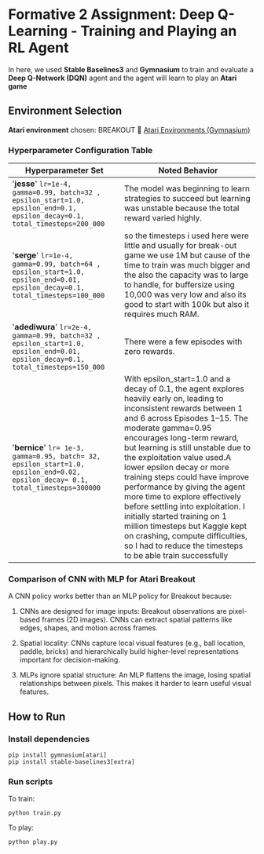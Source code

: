 # Formative 2 Assignment: Deep Q-Learning - Training and Playing an RL Agent

In here, we  used **Stable Baselines3** and **Gymnasium** to train and evaluate a **Deep Q-Network (DQN)** agent and  the agent will learn to play an **Atari game**

## Environment Selection

**Atari environment** chosen: BREAKOUT
🔗 [Atari Environments (Gymnasium)](https://ale.farama.org/environments/breakout/)


### Hyperparameter Configuration Table

| **Hyperparameter Set** | **Noted Behavior** |
|------------------------|--------------------|
|'**jesse**' `lr=1e-4, gamma=0.99, batch=32 , epsilon_start=1.0, epsilon_end=0.1, epsilon_decay=0.1, total_timesteps=200_000` |The model was beginning to learn strategies to succeed but learning was unstable because the total reward varied highly. |
|'**serge**' `lr=1e-4, gamma=0.99, batch=64 , epsilon_start=1.0, epsilon_end=0.01, epsilon_decay=0.1, total_timesteps=100_000` |so the timesteps i used here were little and usually for break-out game we use 1M but cause of the time to train was much bigger and the also the capacity was to large to handle, for buffersize using 10,000 was very low and also its good to start with 100k but also it requires much RAM. |
|'**adediwura**' `lr=2e-4, gamma=0.99, batch=32 , epsilon_start=1.0, epsilon_end=0.01, epsilon_decay=0.1, total_timesteps=150_000` |There were a few episodes with zero rewards. |
|'**bernice**' `lr= 1e-3, gamma=0.95, batch= 32, epsilon_start=1.0, epsilon_end=0.02, epsilon_decay= 0.1, total_timesteps=300000` |With epsilon_start=1.0 and a  decay of 0.1, the agent explores heavily early on, leading to inconsistent rewards between 1 and 6 across Episodes 1–15. The moderate gamma=0.95 encourages long-term reward, but learning is still unstable due to the exploitation value used.A lower  epsilon decay or more training steps could have improve performance by giving the agent more time to explore effectively before settling into exploitation. I initially started training on 1 million timesteps but Kaggle kept on crashing, compute difficulties, so I had to reduce the timesteps to be able train successfully|

### Comparison of CNN with MLP for Atari Breakout
A CNN policy works better than an MLP policy for Breakout because:

1. CNNs are designed for image inputs: Breakout observations are pixel-based frames (2D images). CNNs can extract spatial patterns like edges, shapes, and motion across frames.

2. Spatial locality: CNNs capture local visual features (e.g., ball location, paddle, bricks) and hierarchically build higher-level representations important for decision-making.

3. MLPs ignore spatial structure: An MLP flattens the image, losing spatial relationships between pixels. This makes it harder to learn useful visual features.

## How to Run

### Install dependencies

```
pip install gymnasium[atari]
pip install stable-baselines3[extra]
```

### Run scripts
To train:
```
python train.py
```

To play:
```
python play.py
```
